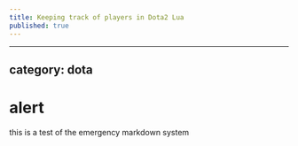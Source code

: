```yaml
---
title: Keeping track of players in Dota2 Lua
published: true
---
```


---
category: dota
---
alert
====
this is a test of the emergency markdown system